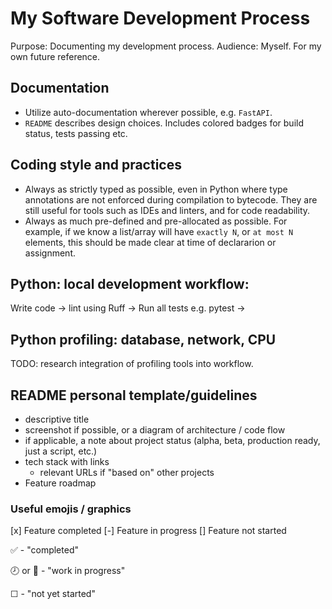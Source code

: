# My Software Development Process

Purpose: Documenting my development process.
Audience: Myself. For my own future reference.

## Documentation
* Utilize auto-documentation wherever possible, e.g. `FastAPI`.
* `README` describes design choices. Includes colored badges for build status, tests passing etc.

## Coding style and practices
* Always as strictly typed as possible, even in Python where type annotations are not enforced during compilation to bytecode. They are still useful for tools such as IDEs and linters, and for code readability.
* Always as much pre-defined and pre-allocated as possible. For example, if we know a list/array will have `exactly N`, or `at most N` elements, this should be made clear at time of declararion or assignment.

## Python: local development workflow:
Write code -> lint using Ruff -> Run all tests e.g. pytest -> 

## Python profiling: database, network, CPU
TODO: research integration of profiling tools into workflow.

## README personal template/guidelines
* descriptive title
* screenshot if possible, or a diagram of architecture / code flow
* if applicable, a note about project status (alpha, beta, production ready, just a script, etc.)
* tech stack with links
  * relevant URLs if "based on" other projects
* Feature roadmap

### Useful emojis / graphics

[x] Feature completed
[-] Feature in progress
[] Feature not started

:white_check_mark: - "completed"

:clock8: or :pencil: - "work in progress"

&#9744; - "not yet started"
